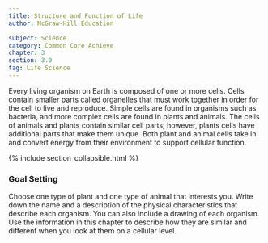 ```yaml
---
title: Structure and Function of Life
author: McGraw-Hill Education

subject: Science
category: Common Core Achieve
chapter: 3
section: 3.0
tag: Life Science
---
```

Every living organism on Earth is composed of one or more cells. Cells contain smaller parts called organelles that must work together in order for the cell to live and reproduce. Simple cells are found in organisms such as bacteria, and more complex cells are found in plants and animals. The cells of animals and plants contain similar cell parts; however, plants cells have additional parts that make them unique. Both plant and animal cells take in and convert energy from their environment to support cellular function.

{% include section_collapsible.html %}

### Goal Setting

Choose one type of plant and one type of animal that interests you. Write down the name and a description of the physical characteristics that describe each organism. You can also include a drawing of each organism. Use the information in this chapter to describe how they are similar and different when you look at them on a cellular level.
